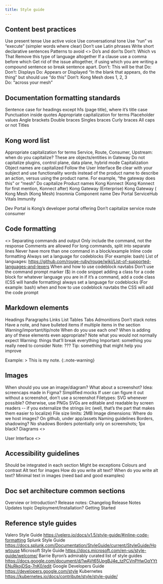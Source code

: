 ```yaml
---
title: Style guide
---
```


## Content best practices
Use present tense
Use active voice
Use conversational tone
Use “run” vs “execute” (simpler words where clear)
Don’t use Latin phrases
Write short declarative sentences
Patterns to avoid
<<add examples here>>
Do’s and don’ts
Don’t: Which vs That
Remove this type of language altogether
If a clause use a comma before which
Get rid of the issue altogether, if using which you are writing a compound sentence so break sentence apart.
Don’t: This will be that
Do:
Don’t: Displays
Do: Appears or Displayed
“In the blank that appears, do the thing” but should use “do this”
Don’t: Kong Mesh does 1, 2, 3  
Do: “across your mesh”

## Documentation formatting standards
Sentence case for headings
except h1s (page title), where it’s title case
Punctuation inside quotes
Appropriate capitalization for terms
Placeholder values
Angle brackets
Double braces
Singles braces
Curly braces
All caps or not
Titles


## Kong word list
Appropriate capitalization for terms
Service, Route, Consumer, Upstream: when do you capitalize?
These are objects/entities in Gateway
Do not capitalize plugins, control plane, data plane, hybrid mode
Capitalization
Object names are capitalized
Follow the User Interface
Be clear with your subject and use functionality words instead of the product name to describe an action, versus using the product name. For example, “the gateway does this” or “mesh”
Do capitalize
Product names
Kong Konnect (Kong Konnect for first mention, Konnect after)
Kong Gateway (Enterprise)
Kong Gateway (
Kong Mesh (Kong Mesh)
Insomnia
Component name
Dev Portal
ServiceHub
Vitals
Immunity

Dev Portal is Kong’s developer portal offering
Don’t capitalize
service
route
consumer


## Code formatting
<<See Valero style guide>>
Separating commands and output
Only include the command, not the response
Comments are allowed
For long commands, split into separate lines
Never have more than one command in a block/example
Inline code formatting
Always set a language for codeblocks (For example: bash)
List of languages: https://github.com/rouge-ruby/rouge/wiki/List-of-supported-languages-and-lexers
When and how to use codeblock navtabs
Don’t use the command prompt marker ($) in code snippet
adding a class for a code block for whatever language you are in
if it’s a command, add a code class (CSS will handle formatting)
always set a language for codeblocks (For example: bash)
when and how to use codeblock navtabs
the CSS will add the code prompt


## Markdown elements
Headings
Paragraphs
Links
List
Tables
Tabs
Admonitions
Don’t stack notes
Have a note, and have bulleted items if multiple items in the section
Warning/important/tip/note
When do you use each one?
When is adding any of these elements even appropriate?
Note what you would not normally expect
Warning: things that’ll break everything
Important: something you really need to consider
Note: ???
Tip: something that might help you improve


Example: > This is my note.
{:.note-warning}


## Images
When should you use an image/diagram? What about a screenshot?
Idea: screencaps made in Figma? Simplified mocks
If user can figure it out without a screenshot, don’t use a screenshot
Filetypes: SVG whenever possible? Otherwise, use PNGs
SVGs are editable and readable by screen readers -- if you externalize the strings iirc (well, that’s the part that makes them easier to localize)
File size limits: 2MB
Image dimensions:
Where do we host images? On github, under app/assets
Naming guidelines
Borders, shadowing?
No shadows
Borders potentially only on screenshots; 1px black?
Diagrams
<<add examples here>>

User Interface
<<add examples here>>


## Accessibility guidelines
Should be integrated in each section
Might be exceptions
Colours and contrast
Alt text for images
How do you write alt text?
When do you write alt text?
Minimal text in images (need bad and good examples)

## Doc set architecture common sections
Overview or Introduction?
Release notes:
Changelog
Release Notes
Updates topic
Deployment/Installation?
Getting Started


## Reference style guides
Valero Style Guide https://velero.io/docs/v1.5/style-guide/#inline-code-formatting
Splunk Style Guide https://docs.splunk.com/Documentation/StyleGuide/current/StyleGuide/Howtouse
Microsoft Style Guide https://docs.microsoft.com/en-us/style-guide/welcome/
Barrie Byron’s admirably curated list of style guides https://docs.google.com/document/d/1wAVt65UpgBJ4e_tzPCVnPHwOqYYtENuRkojDSq-7nK0/edit
Google Developers Guide https://developers.google.com/style
Kubernetes https://kubernetes.io/docs/contribute/style/style-guide/
